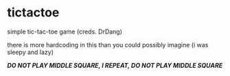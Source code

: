 # tictactoe
simple tic-tac-toe game (creds. DrDang)

there is more hardcoding in this than you could possibly imagine (i was sleepy and lazy)

***DO NOT PLAY MIDDLE SQUARE, I REPEAT, DO NOT PLAY MIDDLE SQUARE***

